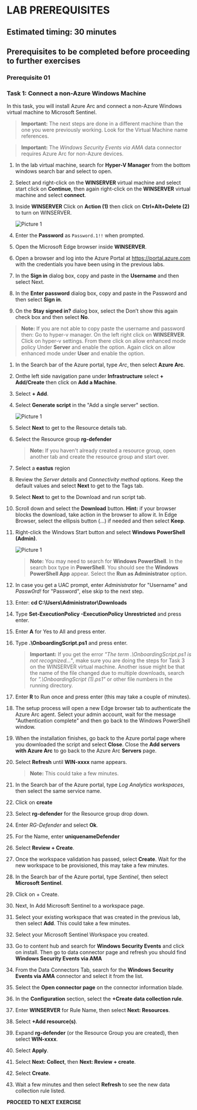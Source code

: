 # LAB PREREQUISITES

## Estimated timing: 30 minutes

## Prerequisites to be completed before proceeding to further exercises

### Prerequisite 01

### Task 1: Connect a non-Azure Windows Machine

In this task, you will install Azure Arc and connect a non-Azure Windows virtual machine to Microsoft Sentinel.  

   >**Important:** The next steps are done in a different machine than the one you were previously working. Look for the Virtual Machine name references.

   >**Important:** The *Windows Security Events via AMA* data connector requires Azure Arc for non-Azure devices. 

 1. In the lab virtual machine, search for **Hyper-V Manager** from the bottom windows search bar and select to open.

 1. Select and right-click on the **WINSERVER** virtual machine and select start click on **Continue**, then again right-click on the **WINSERVER** virtual machine and select **connect**.
 
 1. Inside **WINSERVER** Click on **Action (1)** then click on **Ctrl+Alt+Delete (2)** to turn on WINSERVER.

    ![Picture 1](../Media/winserveron1.png)

 1. Enter the **Password** as `Password.1!!` when prompted.

 1. Open the Microsoft Edge browser inside **WINSERVER**.

 1. Open a browser and log into the Azure Portal at https://portal.azure.com with the credentials you have been using in the previous labs.

 1. In the **Sign in** dialog box, copy and paste in the **Username** <inject key="AzureAdUserEmail"></inject> and then select Next.

 1. In the **Enter password** dialog box, copy and paste in the Password  <inject key="AzureAdUserPassword"></inject> and then select **Sign in**.

 1. On the **Stay signed in?** dialog box, select the Don’t show this again check box and then select **No**.

   >**Note:** If you are not able to copy paste the username and password then:
   > Go to hyper-v manager.
   > On the left right click on **WINSERVER**.
   > Click on hyper-v settings.
   > From there click on allow enhanced mode policy Under **Server** and enable the option.
   > Again  click on allow enhanced mode under **User** and enable the option.



 1. In the Search bar of the Azure portal, type *Arc*, then select **Azure Arc**.

 1. Onthe left side navigation pane under **Infrastructure** select **+ Add/Create** then click on **Add a Machine**.

 1. Select **+ Add**.

 1. Select **Generate script** in the "Add a single server" section.

     ![Picture 1](../Media/SC-200-module6-ex2-img4.png)

 1. Select **Next** to get to the Resource details tab.

 1. Select the Resource group **rg-defender**

    >**Note:** If you haven't already created a resource group, open another tab and create the resource group and start over.
 
 1. Select a **eastus** region  

 1. Review the *Server details* and *Connectivity method* options. Keep the default values and select **Next** to get to the Tags tab.

 1. Select **Next** to get to the Download and run script tab.

 1. Scroll down and select the **Download** button. **Hint:** if your browser blocks the download, take action in the browser to allow it. In Edge Browser, select the ellipsis button (...) if needed and then select **Keep**. 

 1. Right-click the Windows Start button and select **Windows PowerShell (Admin)**.

     ![Picture 1](../Media/SC-200-module6-ex2-img5.png)

     >**Note:** You may need to search for **Windows PowerShell**. In the search box type in **PowerShell**. You should see the **Windows PowerShell App** appear. Select the **Run as Administrator** option.

 1. In case you get a UAC prompt, enter *Administrator* for "Username" and *Passw0rd!* for "Password", else skip to the next step.

 1. Enter: **cd C:\Users\Administrator\Downloads**

 1. Type **Set-ExecutionPolicy -ExecutionPolicy Unrestricted** and press enter.

 1. Enter **A** for Yes to All and press enter.

 1. Type **.\OnboardingScript.ps1** and press enter.  

    >**Important:** If you get the error *"The term .\OnboardingScript.ps1 is not recognized..."*, make sure you are doing the steps for Task 3 on the WINSERVER virtual machine. Another issue might be that the name of the file changed due to multiple downloads, search for *".\OnboardingScript (1).ps1"* or other file numbers in the running directory.

 1. Enter **R** to Run once and press enter (this may take a couple of minutes).

 1. The setup process will open a new Edge browser tab to authenticate the Azure Arc agent. Select your admin account, wait for the message "Authentication complete" and then go back to the Windows PowerShell window.

 1. When the installation finishes, go back to the Azure portal page where you downloaded the script and select **Close**. Close the **Add servers with Azure Arc** to go back to the Azure Arc **Servers** page.

 1. Select **Refresh** until **WIN-xxxx**  name appears.

    >**Note:** This could take a few minutes.
    
 1. In the Search bar of the Azure portal, type *Log Analytics workspaces*, then select the same service name.

 1. Click on **create**

 1. Select **rg-defender** for the Resource group drop down.

 1. Enter *RG-Defender* and select **Ok**.

 1. For the Name, enter **uniquenameDefender**

 1. Select **Review + Create**.

 1. Once the workspace validation has passed, select **Create**. Wait for the new workspace to be provisioned, this may take a few minutes.

 1. In the Search bar of the Azure portal, type *Sentinel*, then select **Microsoft Sentinel**.

 1. Click on + Create.

 1. Next, In Add Microsoft Sentinel to a workspace page.

 1. Select your existing workspace that was created in the previous lab, then select **Add**. This could take a few minutes.

 1. Select your Microsoft Sentinel Workspace you created.
 
 1. Go to content hub and search for **Windows Security Events** and click on install. Then go to data connector page and refresh you should find  **Windows Security Events     via AMA**

 1. From the Data Connectors Tab, search for the **Windows Security Events via AMA** connector and select it from the list.

 1. Select the **Open connector page** on the connector information blade.

 1. In the **Configuration** section, select the **+Create data collection rule**.

 1. Enter **WINSERVER** for Rule Name, then select **Next: Resources**.

 1. Select **+Add resource(s)**.

 1. Expand **rg-defender** (or the Resource Group you are created), then select **WIN-xxxx**.

 1. Select **Apply**.

 1. Select **Next: Collect**, then **Next: Review + create**.

 1. Select **Create**.

1. Wait a few minutes and then select **Refresh** to see the new data collection rule listed.

**PROCEED TO NEXT EXERCISE**

